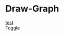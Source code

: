 # Draw-Graph

<html manifest="offlintab.appcache">

<body>
 <a href="https://www.baidu.com">
   test
 </a>
 
 <div id="toggle">
        Toggle
      </div>

</body>

</html>
